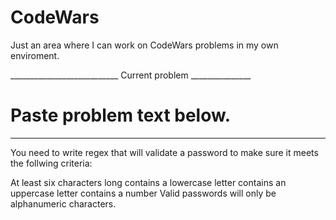 # CodeWars

Just an area where I can work on CodeWars problems in my own enviroment.

___________________________ Current problem _______________
# Paste problem text below.
_____________________________________________________
You need to write regex that will validate a password to make sure it meets the follwing criteria:

At least six characters long
contains a lowercase letter
contains an uppercase letter
contains a number
Valid passwords will only be alphanumeric characters.
